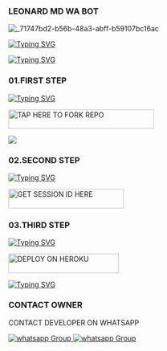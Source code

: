  ### LEONARD MD WA BOT
 ![_71747bd2-b56b-48a3-abff-b59107bc16ac](https://github.com/user-attachments/assets/b1c19e29-3fc6-47eb-a34f-f1b84553f4ff)



[![Typing SVG](https://readme-typing-svg.herokuapp.com?font=Rockstar-ExtraBold&size=30&pause=1000&color=0000FF&center=true&vCenter=true&width=815&height=60&lines=𝐓𝐇𝐄+𝐁𝐄𝐒𝐓+𝐁𝐎𝐓+𝐅𝐑𝐎𝐌+𝐋𝐄𝐎𝐍𝐀𝐑𝐃+𝐓𝐄𝐂𝐇)](https://git.io/typing-svg)





[![Typing SVG](https://readme-typing-svg.herokuapp.com?font=Rockstar-ExtraBold&color=F33A6A&lines=𝐇𝐎𝐖+𝐓𝐎+𝐃𝐄𝐏𝐋𝐎𝐘+𝐋𝐄𝐎𝐍𝐀𝐑𝐃+𝐌𝐃) ](https://git.io/typing-svg)






### 01.FIRST STEP 

  
[![Typing SVG](https://readme-typing-svg.herokuapp.com?font=Rockstar-ExtraBold&color=blue&lines=𝗙𝗢𝗥𝗞+AND+STAR+𝐓𝐇𝐈𝐒+𝗥𝗘𝗣𝗢)](https://git.io/typing-svg)
 

  
   
   <a href="https://github.com/Leonardtech868/LEONARD-MD/fork"><img title="TAP HERE TO FORK REPO" src="https://img.shields.io/badge/TAP HERE TO FORK REPO-h?color=black&style=for-the-badge&logo=github" width="290" height="38.45"/></a></p>


<a><img src='https://i.imgur.com/LyHic3i.gif'/></a>



 ### 02.SECOND STEP
 
[![Typing SVG](https://readme-typing-svg.herokuapp.com?font=Rockstar-ExtraBold&color=blue&lines=𝐆𝐄𝐓+𝐒𝐄𝐒𝐒𝐈𝐎𝐍+𝐈𝐃)](https://git.io/typing-svg)
 


  <a href="https://leonard-session.onrender.com/"><img title="GET SESSION ID HERE" src="https://img.shields.io/badge/GET SESSION ID HERE-h?color=blue&style=for-the-badge&logo=audi" width="230" height="38.45"/></a></p>

  



### 03.THIRD STEP

  
[![Typing SVG](https://readme-typing-svg.herokuapp.com?font=Rockstar-ExtraBold&color=blue&lines=𝐃𝐄𝐏𝐋𝐎𝐘+𝐎𝐍+𝐇𝐄𝐑𝐎𝐊𝐔)](https://git.io/typing-svg)


 
 





 <a href="https://dashboard.heroku.com/new?template=https://github.com/Leonardtech868/LEONARD-MD/"><img title="DEPLOY ON HEROKU" src="https://img.shields.io/badge/DEPLOY ON HEROKU-h?color=purple&style=for-the-badge&logo=heroku" width="220" height="38.45"/></a></p>

 
[![Typing SVG](https://readme-typing-svg.herokuapp.com?font=Rockstar-ExtraBold&color=blue&lines=■+■+■+■+■+100%+𝗦𝗔𝗙𝗘+𝗢𝗡+𝗛𝗘𝗥𝗢𝗞𝗨)](https://git.io/typing-svg)
 








### CONTACT OWNER 





CONTACT DEVELOPER ON WHATSAPP 

<a href="https://wa.me/255655192476" target="_blank">
    <img alt="whatsapp Group" src="https://img.shields.io/badge/ leonardtech contact -25D366?style=for-the-badge&logo=whatsapp&logoColor=white" />




<a href="https://whatsapp.com/channel/0029VakLfckBlHpYVxryFJ14" target="_blank">
    <img alt="whatsapp Group" src="https://img.shields.io/badge/LEONARD MD   CHANNEL -25D366?style=for-the-badge&logo=whatsapp&logoColor=white" />
